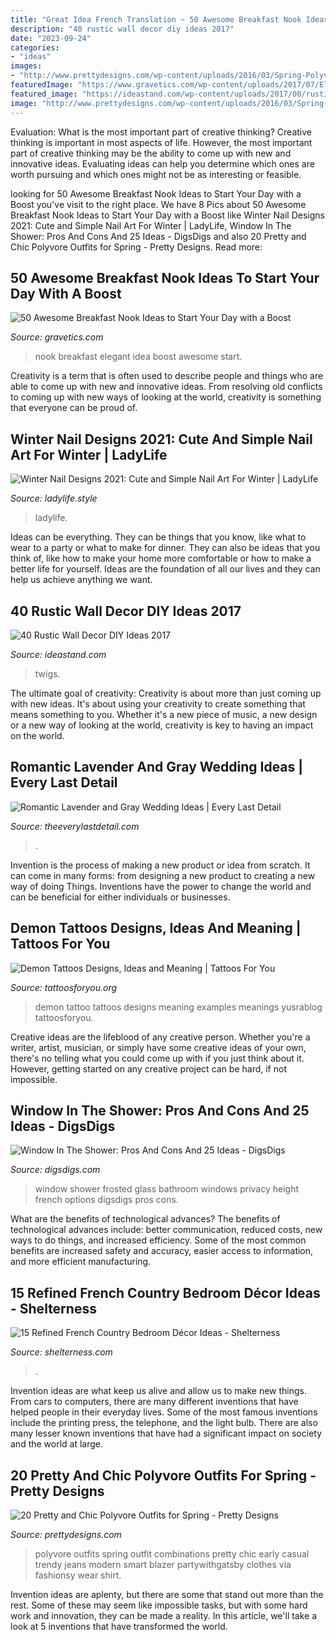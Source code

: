 ```yaml
---
title: "Great Idea French Translation ~ 50 Awesome Breakfast Nook Ideas To Start Your Day With A Boost"
description: "40 rustic wall decor diy ideas 2017"
date: "2023-09-24"
categories:
- "ideas"
images:
- "http://www.prettydesigns.com/wp-content/uploads/2016/03/Spring-Polyvore-Outfit-11.jpg"
featuredImage: "https://www.gravetics.com/wp-content/uploads/2017/07/Elegant-Breakfast-Nook-Idea.jpg"
featured_image: "https://ideastand.com/wp-content/uploads/2017/08/rustic-wall-decor/13-rustic-wall-decor-diy-ideas.jpg"
image: "http://www.prettydesigns.com/wp-content/uploads/2016/03/Spring-Polyvore-Outfit-11.jpg"
---
```



Evaluation: What is the most important part of creative thinking?
Creative thinking is important in most aspects of life. However, the most important part of creative thinking may be the ability to come up with new and innovative ideas. Evaluating ideas can help you determine which ones are worth pursuing and which ones might not be as interesting or feasible.

	

		
looking for 50 Awesome Breakfast Nook Ideas to Start Your Day with a Boost you've visit to the right place. We have 8 Pics about 50 Awesome Breakfast Nook Ideas to Start Your Day with a Boost like Winter Nail Designs 2021: Cute and Simple Nail Art For Winter | LadyLife, Window In The Shower: Pros And Cons And 25 Ideas - DigsDigs and also 20 Pretty and Chic Polyvore Outfits for Spring - Pretty Designs. Read more:
		
    
## 50 Awesome Breakfast Nook Ideas To Start Your Day With A Boost

<img loading=lazy src="https://www.gravetics.com/wp-content/uploads/2017/07/Elegant-Breakfast-Nook-Idea.jpg" onerror="this.onerror=null;this.src='https://tse1.mm.bing.net/th?id=OIP._tQ5SOOvVjOF3SgmH9rG3AHaLK&amp;pid=15.1';" alt="50 Awesome Breakfast Nook Ideas to Start Your Day with a Boost">

_Source: gravetics.com_

>nook breakfast elegant idea boost awesome start. 

	

Creativity is a term that is often used to describe people and things who are able to come up with new and innovative ideas. From resolving old conflicts to coming up with new ways of looking at the world, creativity is something that everyone can be proud of.

    
## Winter Nail Designs 2021: Cute And Simple Nail Art For Winter | LadyLife

<img loading=lazy src="https://ladylife.style/wp-content/uploads/2017/12/4-2-768x768.jpg" onerror="this.onerror=null;this.src='https://tse3.mm.bing.net/th?id=OIP.5hBmFTegHdjn5OrOtqSTgAHaHa&amp;pid=15.1';" alt="Winter Nail Designs 2021: Cute and Simple Nail Art For Winter | LadyLife">

_Source: ladylife.style_

>ladylife. 

	

Ideas can be everything. They can be things that you know, like what to wear to a party or what to make for dinner. They can also be ideas that you think of, like how to make your home more comfortable or how to make a better life for yourself. Ideas are the foundation of all our lives and they can help us achieve anything we want.

    
## 40 Rustic Wall Decor DIY Ideas 2017

<img loading=lazy src="https://ideastand.com/wp-content/uploads/2017/08/rustic-wall-decor/13-rustic-wall-decor-diy-ideas.jpg" onerror="this.onerror=null;this.src='https://tse4.mm.bing.net/th?id=OIP.VV8mmGf1aIqQ7Du4iXepPQHaLH&amp;pid=15.1';" alt="40 Rustic Wall Decor DIY Ideas 2017">

_Source: ideastand.com_

>twigs. 

	

The ultimate goal of creativity:
Creativity is about more than just coming up with new ideas. It's about using your creativity to create something that means something to you. Whether it's a new piece of music, a new design or a new way of looking at the world, creativity is key to having an impact on the world.

    
## Romantic Lavender And Gray Wedding Ideas | Every Last Detail

<img loading=lazy src="https://eldmedia.s3.us-east-2.amazonaws.com/wp-content/uploads/2016/10/Romantic-Lavender-and-Gray-Wedding-Ideas_0031.jpg" onerror="this.onerror=null;this.src='https://tse1.mm.bing.net/th?id=OIP.Am3DfxvZ0MEhxrOU3l-bwwHaLH&amp;pid=15.1';" alt="Romantic Lavender and Gray Wedding Ideas | Every Last Detail">

_Source: theeverylastdetail.com_

>. 

	

Invention is the process of making a new product or idea from scratch. It can come in many forms: from designing a new product to creating a new way of doing Things. Inventions have the power to change the world and can be beneficial for either individuals or businesses.

    
## Demon Tattoos Designs, Ideas And Meaning | Tattoos For You

<img loading=lazy src="http://www.tattoosforyou.org/wp-content/uploads/2013/11/Demon-Tattoo.jpg" onerror="this.onerror=null;this.src='https://tse4.mm.bing.net/th?id=OIP.8oeIvpM74bA5CLIO6w9B7AHaJ4&amp;pid=15.1';" alt="Demon Tattoos Designs, Ideas and Meaning | Tattoos For You">

_Source: tattoosforyou.org_

>demon tattoo tattoos designs meaning examples meanings yusrablog tattoosforyou. 

	

Creative ideas are the lifeblood of any creative person. Whether you're a writer, artist, musician, or simply have some creative ideas of your own, there's no telling what you could come up with if you just think about it. However, getting started on any creative project can be hard, if not impossible.

    
## Window In The Shower: Pros And Cons And 25 Ideas - DigsDigs

<img loading=lazy src="https://www.digsdigs.com/photos/2018/06/02-a-full-height-French-style-frosted-glass-window-looks-wow-and-adds-style-yet-keeps-privacy.jpg" onerror="this.onerror=null;this.src='https://tse2.mm.bing.net/th?id=OIP.NLpeEnd69E9Fp-I5KAg-ZAHaK7&amp;pid=15.1';" alt="Window In The Shower: Pros And Cons And 25 Ideas - DigsDigs">

_Source: digsdigs.com_

>window shower frosted glass bathroom windows privacy height french options digsdigs pros cons. 

	

What are the benefits of technological advances?
The benefits of technological advances include: better communication, reduced costs, new ways to do things, and increased efficiency. Some of the most common benefits are increased safety and accuracy, easier access to information, and more efficient manufacturing.

    
## 15 Refined French Country Bedroom Décor Ideas - Shelterness

<img loading=lazy src="https://i.shelterness.com/2017/04/05-light-grey-room-with-whitewashed-wooden-beams-and-furniture-plaster-walls-add-texture-too.jpg" onerror="this.onerror=null;this.src='https://tse2.mm.bing.net/th?id=OIP.WtlZ4LM5uV6FVZCP0iPI9wHaLH&amp;pid=15.1';" alt="15 Refined French Country Bedroom Décor Ideas - Shelterness">

_Source: shelterness.com_

>. 

	

Invention ideas are what keep us alive and allow us to make new things. From cars to computers, there are many different inventions that have helped people in their everyday lives. Some of the most famous inventions include the printing press, the telephone, and the light bulb. There are also many lesser known inventions that have had a significant impact on society and the world at large.

    
## 20 Pretty And Chic Polyvore Outfits For Spring - Pretty Designs

<img loading=lazy src="http://www.prettydesigns.com/wp-content/uploads/2016/03/Spring-Polyvore-Outfit-11.jpg" onerror="this.onerror=null;this.src='https://tse2.mm.bing.net/th?id=OIP.GK02n-HQ2jMTIk_DhISpxgHaMb&amp;pid=15.1';" alt="20 Pretty and Chic Polyvore Outfits for Spring - Pretty Designs">

_Source: prettydesigns.com_

>polyvore outfits spring outfit combinations pretty chic early casual trendy jeans modern smart blazer partywithgatsby clothes via fashionsy wear shirt. 

	

Invention ideas are aplenty, but there are some that stand out more than the rest. Some of these may seem like impossible tasks, but with some hard work and innovation, they can be made a reality. In this article, we'll take a look at 5 inventions that have transformed the world.

